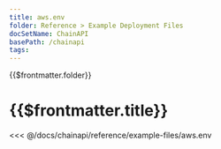 ```yaml
---
title: aws.env
folder: Reference > Example Deployment Files
docSetName: ChainAPI
basePath: /chainapi
tags:
---
```


<TitleSpan>{{$frontmatter.folder}}</TitleSpan>

# {{$frontmatter.title}}

<<< @/docs/chainapi/reference/example-files/aws.env
